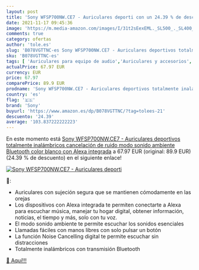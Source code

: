 ```yaml
---
layout: post
title: 'Sony WFSP700NW.CE7 - Auriculares deporti con un 24.39 % de descuento'
date: 2021-11-17 09:45:36
image: 'https://m.media-amazon.com/images/I/31t2sEexEML._SL500_._SL400_.jpg'
comments: true
category: ofertas
author: 'tole.es'
slug: 'B078VGTTNC-es Sony WFSP700NW.CE7 - Auriculares deportivos totalmente...'
sku: 'B078VGTTNC-es'
tags: [ 'Auriculares para equipo de audio','Auriculares y accesorios','Electrónica','alexa','sony', ]
actualPrice: 67.97 EUR
currency: EUR
price: 67.97
comparePrice: 89.9 EUR
prodname: 'Sony WFSP700NW.CE7 - Auriculares deportivos totalmente inalámbricos  cancelación de ruido  modo sonido ambiente  Bluetooth   color blanco  con Alexa integrada'
country: 'es'
flag: '🇪🇸'
brand: 'Sony'
buyurl: 'https://www.amazon.es/dp/B078VGTTNC/?tag=tolees-21'
descuento: '24.39'
average: '103.837222222223'
---
```


En este momento está [Sony WFSP700NW.CE7 - Auriculares deportivos totalmente inalámbricos  cancelación de ruido  modo sonido ambiente  Bluetooth   color blanco  con Alexa integrada](https://www.amazon.es/dp/B078VGTTNC/?tag=tolees-21) a 67.97 EUR (original: 89.9 EUR) (24.39 %  de descuento) en el siguiente enlace!

[![Sony WFSP700NW.CE7 - Auriculares deporti](https://m.media-amazon.com/images/I/31t2sEexEML._SL500_._SL400_.jpg)](https://www.amazon.es/dp/B078VGTTNC/?tag=tolees-21)

🔎:

- Auriculares con sujeción segura que se mantienen cómodamente en las orejas
- Los dispositivos con Alexa integrada te permiten conectarte a Alexa para escuchar música, manejar tu hogar digital, obtener información, noticias, el tiempo y más, solo con tu voz.
- El modo sonido ambiente te permite escuchar los sonidos esenciales
- Llamadas fáciles con manos libres con solo pulsar un botón
- La función Noise Cancelling digital te permite escuchar sin distracciones
- Totalmente inalámbricos con transmisión Bluetooth

[🛒 Aquí!!!](https://www.amazon.es/dp/B078VGTTNC/?tag=tolees-21)
